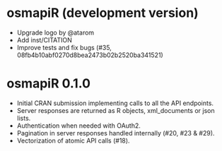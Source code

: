 # osmapiR (development version)

* Upgrade logo by @atarom
* Add inst/CITATION
* Improve tests and fix bugs (#35, 08fb4b10abf0270d8bea2473b02b2520ba341521)

# osmapiR 0.1.0

* Initial CRAN submission implementing calls to all the API endpoints.
* Server responses are returned as R objects, xml_documents or json lists.
* Authentication when needed with OAuth2.
* Pagination in server responses handled internally (#20, #23 & #29).
* Vectorization of atomic API calls (#18).
